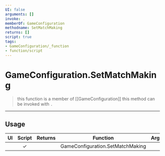 ```yaml
---
UI: false
arguments: []
invoke: .
memberOf: GameConfiguration
methodname: SetMatchMaking
returns: []
script: true
tags:
- GameConfiguration/_function
- function/script
---
```

# GameConfiguration.SetMatchMaking
> this function is a member of [[GameConfiguration]]
> this method can be invoked with `.`
-----
## Usage
|  UI | Script | Returns | Function | Arguments |
|:---:|:------:|-------:|:--------:|:---------|
| |✓||GameConfiguration.SetMatchMaking||
